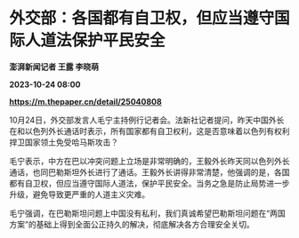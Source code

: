 # 外交部：各国都有自卫权，但应当遵守国际人道法保护平民安全
**澎湃新闻记者 王露 李晓萌**

**2023-10-24 08:00**

**https://m.thepaper.cn/detail/25040808**

10月24日，外交部发言人毛宁主持例行记者会。法新社记者提问，昨天中国外长在和以色列外长通话时表示，所有国家都有自卫权利，这是否意味着以色列有权利捍卫国家领土免受哈马斯攻击？

毛宁表示，中方在巴以冲突问题上立场是非常明确的，王毅外长昨天同以色列外长通话，也同巴勒斯坦外长进行了通话。王毅外长讲得非常清楚，他强调的是，各国都有自卫权，但应当遵守国际人道法，保护平民安全。当务之急是防止局势进一步升级，避免导致更严重的人道主义灾难。

毛宁强调，在巴勒斯坦问题上中国没有私利，我们真诚希望巴勒斯坦问题在“两国方案”的基础上得到全面公正持久的解决，彻底解决各方合理安全关切。